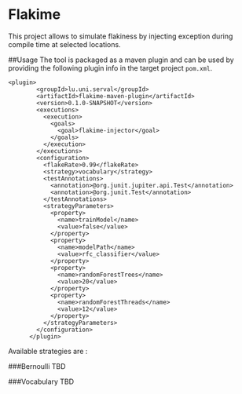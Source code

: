 # Flakime 
This project allows to simulate flakiness by injecting exception during compile time at selected locations.

##Usage
The tool is packaged as a maven plugin and can be used by providing the following plugin info in the target project `pom.xml`.

```
<plugin>
        <groupId>lu.uni.serval</groupId>
        <artifactId>flakime-maven-plugin</artifactId>
        <version>0.1.0-SNAPSHOT</version>
        <executions>
          <execution>
            <goals>
              <goal>flakime-injector</goal>
            </goals>
          </execution>
        </executions>
        <configuration>
          <flakeRate>0.99</flakeRate>
          <strategy>vocabulary</strategy>
          <testAnnotations>
            <annotation>@org.junit.jupiter.api.Test</annotation>
            <annotation>@org.junit.Test</annotation>
          </testAnnotations>
          <strategyParameters>
            <property>
              <name>trainModel</name>
              <value>false</value>
            </property>
            <property>
              <name>modelPath</name>
              <value>rfc_classifier</value>
            </property>
            <property>
              <name>randomForestTrees</name>
              <value>20</value>
            </property>
            <property>
              <name>randomForestThreads</name>
              <value>12</value>
            </property>
          </strategyParameters>
        </configuration>
      </plugin>
```

Available strategies are :

###Bernoulli
TBD

###Vocabulary
TBD